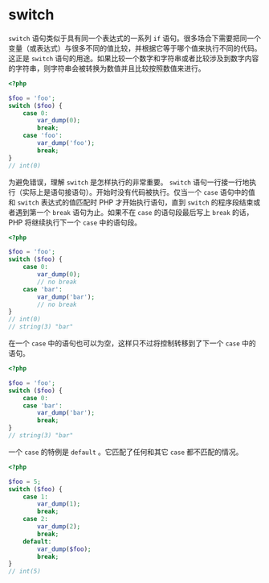 # switch

`switch` 语句类似于具有同一个表达式的一系列 `if` 语句。很多场合下需要把同一个变量（或表达式）与很多不同的值比较，并根据它等于哪个值来执行不同的代码。这正是 `switch` 语句的用途。如果比较一个数字和字符串或者比较涉及到数字内容的字符串，则字符串会被转换为数值并且比较按照数值来进行。

```php
<?php

$foo = 'foo';
switch ($foo) {
    case 0:
        var_dump(0);
        break;
    case 'foo':
        var_dump('foo');
        break;
}
// int(0)

```

为避免错误，理解 `switch` 是怎样执行的非常重要。 `switch` 语句一行接一行地执行（实际上是语句接语句）。开始时没有代码被执行。仅当一个 `case` 语句中的值和 `switch` 表达式的值匹配时 PHP 才开始执行语句，直到 `switch` 的程序段结束或者遇到第一个 `break` 语句为止。如果不在 `case` 的语句段最后写上 `break` 的话， PHP 将继续执行下一个 `case` 中的语句段。

```php
<?php

$foo = 'foo';
switch ($foo) {
    case 0:
        var_dump(0);
        // no break
    case 'bar':
        var_dump('bar');
        // no break
}
// int(0)
// string(3) "bar"

```

在一个 `case` 中的语句也可以为空，这样只不过将控制转移到了下一个 `case` 中的语句。

```php
<?php

$foo = 'foo';
switch ($foo) {
    case 0:
    case 'bar':
        var_dump('bar');
        break;
}
// string(3) "bar"

```

一个 `case` 的特例是 `default` 。它匹配了任何和其它 `case` 都不匹配的情况。

```php
<?php

$foo = 5;
switch ($foo) {
    case 1:
        var_dump(1);
        break;
    case 2:
        var_dump(2);
        break;
    default:
        var_dump($foo);
        break;
}
// int(5)

```

